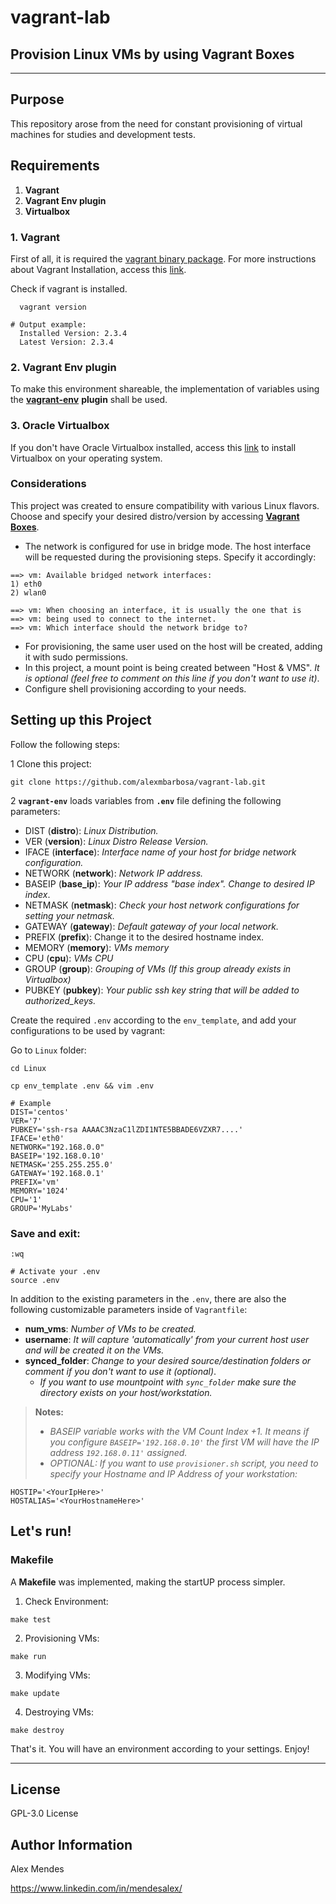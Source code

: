 # vagrant-lab

## Provision Linux VMs by using Vagrant Boxes

---

## **Purpose**

This repository arose from the need for constant provisioning of virtual machines for studies and development tests.

## **Requirements**

1. **Vagrant**
2. **Vagrant Env plugin**
3. **Virtualbox**

### 1. **Vagrant**

First of all, it is required the [vagrant binary package](https://developer.hashicorp.com/vagrant/downloads). For more instructions about Vagrant Installation, access this [link](https://developer.hashicorp.com/vagrant/tutorials/getting-started/getting-started-install?product_intent=vagrant).

  Check if vagrant is installed.

```shell
  vagrant version
```

```shell
# Output example:
  Installed Version: 2.3.4
  Latest Version: 2.3.4
```

### 2. **Vagrant Env** plugin

To make this environment shareable, the implementation of variables using the [**vagrant-env**](https://github.com/gosuri/vagrant-env) **plugin** shall be used.

### 3. **Oracle Virtualbox**

If you don't have Oracle Virtualbox installed, access this [link](https://www.virtualbox.org/wiki/Downloads) to install Virtualbox on your operating system.

### **Considerations**

This project was created to ensure compatibility with various Linux flavors. Choose and specify your desired distro/version by accessing **[Vagrant Boxes](https://app.vagrantup.com/)**.

- The network is configured for use in bridge mode. The host interface will be requested during the provisioning steps. Specify it accordingly:

```shell
==> vm: Available bridged network interfaces:
1) eth0
2) wlan0

==> vm: When choosing an interface, it is usually the one that is
==> vm: being used to connect to the internet.
==> vm: Which interface should the network bridge to?
```

- For provisioning, the same user used on the host will be created, adding it with sudo permissions.
- In this project, a mount point is being created between "Host & VMS". *It is optional (feel free to comment on this line if you don't want to use it)*.
- Configure shell provisioning according to your needs.

## **Setting up this Project**

Follow the following steps:

1 Clone this project:

```shell
git clone https://github.com/alexmbarbosa/vagrant-lab.git
```

2 **`vagrant-env`** loads variables from **`.env`** file defining the following parameters:

- DIST (**distro**): *Linux Distribution.*
- VER (**version**): *Linux Distro Release Version.*
- IFACE (**interface**): *Interface name of your host for bridge network configuration.*
- NETWORK (**network**): *Network IP address.*
- BASEIP (**base_ip**): *Your IP address "base index". Change to desired IP index*.
- NETMASK (**netmask**): *Check your host network configurations for setting your netmask.*
- GATEWAY (**gateway**): *Default gateway of your local network.*
- PREFIX (**prefix**): Change it to the desired hostname index.
- MEMORY (**memory**): *VMs memory*
- CPU (**cpu**): *VMs CPU*
- GROUP (**group**): *Grouping of VMs (If this group already exists in Virtualbox)*
- PUBKEY (**pubkey**): *Your public ssh key string that will be added to authorized_keys.*

Create the required `.env` according to the `env_template`, and add your configurations to be used by vagrant:

Go to `Linux` folder:

```shell
cd Linux
```

```shell
cp env_template .env && vim .env
```

```shell
# Example
DIST='centos'
VER='7'
PUBKEY='ssh-rsa AAAAC3NzaC1lZDI1NTE5BBADE6VZXR7....'
IFACE='eth0'
NETWORK="192.168.0.0"
BASEIP='192.168.0.10'
NETMASK='255.255.255.0'
GATEWAY='192.168.0.1'
PREFIX='vm'
MEMORY='1024'
CPU='1'
GROUP='MyLabs'
```

### Save and exit:
```shell
:wq
```

```shell
# Activate your .env
source .env
```

In addition to the existing parameters in the `.env`, there are also the following customizable parameters inside of `Vagrantfile`:

- **num_vms**:  *Number of VMs to be created.*
- **username**: *It will capture 'automatically' from your current host user and will be created it on the VMs.*
- **synced_folder**: *Change to your desired source/destination folders or comment if you don't want to use it (optional)*.
  - *If you want to use mountpoint with `sync_folder` make sure the directory exists on your host/workstation.*

> **Notes:**
> * *BASEIP variable works with the VM Count Index +1. It means if you configure `BASEIP='192.168.0.10'` the first VM will have the IP address `192.168.0.11'` assigned.*
> * *OPTIONAL: If you want to use `provisioner.sh` script, you need to specify your Hostname and IP Address of your workstation:*

```shell
HOSTIP='<YourIpHere>'
HOSTALIAS='<YourHostnameHere>'
```

## **Let's run!**

### **Makefile**
A **Makefile** was implemented, making the startUP process simpler.

1) Check Environment:

```shell
make test
```

2) Provisioning VMs:

```shell
make run
```

3) Modifying VMs:

```shell
make update
```

4) Destroying VMs:

```shell
make destroy
```
That's it. You will have an environment according to your settings. Enjoy!

---

License
-------

GPL-3.0 License

Author Information
------------------

Alex Mendes

<https://www.linkedin.com/in/mendesalex/>
